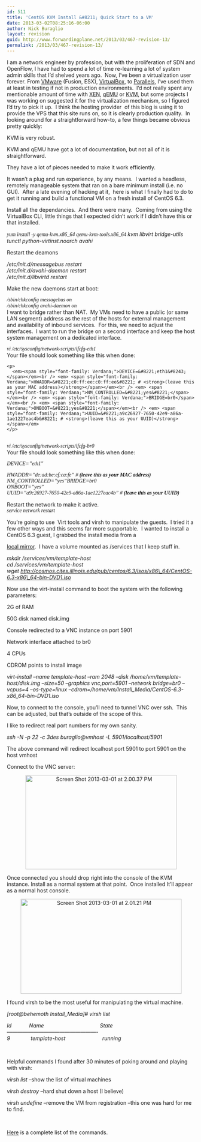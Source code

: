 ```yaml
---
id: 511
title: 'CentOS KVM Install &#8211; Quick Start to a VM'
date: 2013-03-02T08:25:16-06:00
author: Nick Buraglio
layout: revision
guid: http://www.forwardingplane.net/2013/03/467-revision-13/
permalink: /2013/03/467-revision-13/
---
```

I am a network engineer by profession, but with the proliferation of SDN and OpenFlow, I have had to spend a lot of time re-learning a lot of system admin skills that I&#8217;d shelved years ago.  Now, I&#8217;ve been a virtualization user forever. From <a href="http://www.vmware.com" target="_blank">VMware</a> (Fusion, ESX), <a href="https://www.virtualbox.org" target="_blank">VirtualBox</a>, to <a href="www.parallels.com" target="_blank">Parallels</a>, I&#8217;ve used them at least in testing if not in production environments.  I&#8217;d not really spent any mentionable amount of time with <a href="http://www.xen.org" target="_blank">XEN</a>, <a href="http://www.qemu.org" target="_blank">qEMU</a> or <a href="www.linux-kvm.org" target="_blank">KVM</a>, but some projects I was working on suggested it for the virtualization mechanism, so I figured I&#8217;d try to pick it up.  I think the hosting provider  of this blog is using it to provide the VPS that this site runs on, so it is clearly production quality.  In looking around for a straightforward how-to, a few things became obvious pretty quickly:

KVM is very robust.

KVM and qEMU have got a lot of documentation, but not all of it is straightforward.

They have a lot of pieces needed to make it work efficiently.

It wasn&#8217;t a plug and run experience, by any means.  I wanted a headless, remotely manageable system that ran on a bare minimum install (i.e. no GUI).  After a late evening of hacking at it,  here is what I finally had to do to get it running and build a functional VM on a fresh install of CentOS 6.3.

Install all the dependancies.  And there were many.  Coming from using the VirtualBox CLI, little things that I expected didn&#8217;t work if I didn&#8217;t have this or that installed.

<!--?xml version="1.0" encoding="UTF-8" standalone="no"?-->

_<span style="font-family: Verdana;">yum install -y qemu-kvm.x86_64 qemu-kvm-tools.x86_64 </span>kvm libvirt bridge-utils tunctl python-virtinst.noarch avahi_

Restart the deamons

_/etc/init.d/messagebus restart_  
_/etc/init.d/avahi-daemon restart_  
_/etc/init.d/libvirtd restart_

Make the new daemons start at boot:

<!--?xml version="1.0" encoding="UTF-8" standalone="no"?-->

<div>
  <em><span style="font-family: Verdana;">/sbin/chkconfig messagebus on</span></em>
</div>

<div>
  <em><span style="font-family: Verdana;">/sbin/chkconfig avahi-daemon on</span></em>
</div>

<div>
</div>

<div>
  I want to bridge rather than NAT.  My VMs need to have a public (or same LAN segment) address as the rest of the hosts for external management and availability of inbound services.  For this, we need to adjust the interfaces.  I want to run the bridge on a second interface and keep the host system management on a dedicated interface.
</div>

<div>
</div>

<div>
  <!--?xml version="1.0" encoding="UTF-8" standalone="no"?--></p> 
  
  <div>
    <em><span style="font-family: Verdana;">vi /etc/sysconfig/network-scripts/ifcfg-eth1</span></em>
  </div>
  
  <div>
  </div>
  
  <div>
    <div>
      Your file should look something like this when done:
    </div>
    
    <p>
      <em><span style="font-family: Verdana;">DEVICE=&#8221;eth1&#8243;</span></em><br /> <em> <span style="font-family: Verdana;">HWADDR=&#8221;c0:ff:ee:c0:ff:ee&#8221; # <strong>(leave this as your MAC address)</strong></span></em><br /> <em> <span style="font-family: Verdana;">NM_CONTROLLED=&#8221;yes&#8221;</span></em><br /> <em> <span style="font-family: Verdana;">BRIDGE=br0</span></em><br /> <em> <span style="font-family: Verdana;">ONBOOT=&#8221;yes&#8221;</span></em><br /> <em> <span style="font-family: Verdana;">UUID=&#8221;a9c26927-7650-42e9-a86a-1ae1227eac4b&#8221; # <strong>(leave this as your UUID)</strong></span></em>
    </p>
  </div>
  
  <div>
    <em><span style="font-family: Verdana;"> </span></em>
  </div>
  
  <div>
    <em><span style="font-family: Verdana;">vi /etc/sysconfig/network-scripts/ifcfg-br0</span></em>
  </div>
  
  <div>
  </div>
  
  <div>
    Your file should look something like this when done:
  </div>
  
  <div>
  </div>
  
  <p>
    <em><span style="font-family: Verdana;">DEVICE=&#8221;eth1&#8243;</span></em>
  </p>
</div>

<div>
  <em><span style="font-family: Verdana;">HWADDR=&#8221;de:ad:be:ef:ca:fe&#8221; # <strong>(leave this as your MAC address)</strong></span></em>
</div>

<div>
  <em><span style="font-family: Verdana;">NM_CONTROLLED=&#8221;yes&#8221;</span><span style="font-family: Verdana;">BRIDGE=br0</span></em>
</div>

<div>
  <em><span style="font-family: Verdana;">ONBOOT=&#8221;yes&#8221;</span></em>
</div>

<div>
  <em><span style="font-family: Verdana;">UUID=&#8221;a9c26927-7650-42e9-a86a-1ae1227eac4b&#8221; # <strong>(leave this as your UUID)</strong></span></em></p> 
  
  <div>
  </div>
  
  <div>
    Restart the network to make it active.
  </div>
  
  <div>
  </div>
  
  <div>
    <em><span style="font-family: Verdana;">service network restart</span></em>
  </div>
</div>

You&#8217;re going to use <!--?xml version="1.0" encoding="UTF-8" standalone="no"?--> Virt tools and virsh to manipulate the guests.  I tried it a few other ways and this seems far more supportable.  I wanted to install a CentOS 6.3 guest, I grabbed the install media from a 

<a href="http://cosmos.cites.illinois.edu/pub/centos/6.3/isos/x86_64/" target="_blank">local mirror</a>.  I have a volume mounted as /services that I keep stuff in.

_mkdir /services/vm/template-host_  
 _cd /services/vm/template-host_  
 _wget http://cosmos.cites.illinois.edu/pub/centos/6.3/isos/x86\_64/CentOS-6.3-x86\_64-bin-DVD1.iso_

Now use the virt-install command to boot the system with the following parameters:

2G of RAM

50G disk named disk.img

Console redirected to a VNC instance on port 5901

Network interface attached to br0

4 CPUs

CDROM points to install image

_virt-install &#8211;name template-host &#8211;ram 2048 &#8211;disk /home/vm/template-host/disk.img &#8211;size=50 &#8211;graphics vnc,port=5901 &#8211;network bridge=br0 &#8211;vcpus=4 &#8211;os-type=linux &#8211;cdrom=/home/vm/Install\_Media/CentOS-6.3-x86\_64-bin-DVD1.iso_

Now, to connect to the console, you&#8217;ll need to tunnel VNC over ssh.  This can be adjusted, but that&#8217;s outside of the scope of this.

I like to redirect real port numbers for my own sanity.

_ssh -N -p 22 -c 3des buraglio@vmhost -L 5901/localhost/5901_

The above command will redirect localhost port 5901 to port 5901 on the host vmhost

Connect to the VNC server:

<p style="text-align: center;">
  <a href="http://www.forwardingplane.net/wp-content/uploads/2013/03/Screen-Shot-2013-03-01-at-2.00.37-PM.png"><img class="aligncenter  wp-image-470" alt="Screen Shot 2013-03-01 at 2.00.37 PM" src="http://www.forwardingplane.net/wp-content/uploads/2013/03/Screen-Shot-2013-03-01-at-2.00.37-PM.png" width="404" height="251" srcset="http://www.forwardingplane.net/wp-content/uploads/2013/03/Screen-Shot-2013-03-01-at-2.00.37-PM.png 505w, http://www.forwardingplane.net/wp-content/uploads/2013/03/Screen-Shot-2013-03-01-at-2.00.37-PM-300x186.png 300w" sizes="(max-width: 404px) 100vw, 404px" /></a>
</p>

<p style="text-align: left;">
  Once connected you should drop right into the console of the KVM instance. Install as a normal system at that point.  Once installed It&#8217;ll appear as a normal host console.
</p>

<p style="text-align: center;">
  <a href="http://www.forwardingplane.net/wp-content/uploads/2013/03/Screen-Shot-2013-03-01-at-2.01.21-PM.png"><img class="aligncenter  wp-image-469" alt="Screen Shot 2013-03-01 at 2.01.21 PM" src="http://www.forwardingplane.net/wp-content/uploads/2013/03/Screen-Shot-2013-03-01-at-2.01.21-PM.png" width="430" height="253" srcset="http://www.forwardingplane.net/wp-content/uploads/2013/03/Screen-Shot-2013-03-01-at-2.01.21-PM.png 717w, http://www.forwardingplane.net/wp-content/uploads/2013/03/Screen-Shot-2013-03-01-at-2.01.21-PM-300x176.png 300w, http://www.forwardingplane.net/wp-content/uploads/2013/03/Screen-Shot-2013-03-01-at-2.01.21-PM-550x323.png 550w" sizes="(max-width: 430px) 100vw, 430px" /></a>
</p>

<p style="text-align: left;">
  I found virsh to be the most useful for manipulating the virtual machine.
</p>

<p style="text-align: left;">
  <em>[root@behemoth Install_Media]# virsh list</em>
</p>

 _Id            Name                                      State_  
_&#8212;&#8212;&#8212;&#8212;&#8212;&#8212;&#8212;&#8212;&#8212;&#8212;&#8212;&#8212;&#8212;&#8212;&#8212;&#8212;&#8212;-_  
 _9              template-host                         running_

&nbsp;

Helpful commands I found after 30 minutes of poking around and playing with virsh:

_virsh list_ &#8211;show the list of virtual machines

_virsh destroy_ <vm name> &#8211;hard shut down a host (I believe)

_virsh undefine_ <vm name> &#8211;remove the VM from registration &#8211;this one was hard for me to find.

&nbsp;

<a title="KVM virsh command reference" href="http://www.forwardingplane.net/unix/kvm-virsh-command-referenc/" target="_blank">Here</a> is a complete list of the commands.